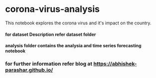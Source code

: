 # corona-virus-analysis
This notebook explores the corona virus and it's impact on the country. 
#### for dataset Description refer dataset folder
#### analysis folder contains the analysia and time series forecasting notebook 
### for further information refer blog at https://abhishek-parashar.github.io/
